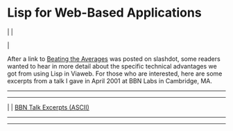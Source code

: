 # Lisp for Web-Based Applications

| | [](index.html)  
  
|   
  
  
  
After a link to [Beating the Averages](avg.html) was posted on slashdot, some readers wanted to hear in more detail about the specific technical advantages we got from using Lisp in Viaweb. For those who are interested, here are some excerpts from a talk I gave in April 2001 at BBN Labs in Cambridge, MA.  
  
  
  
---  
  
  
---  
| | [BBN Talk Excerpts (ASCII)](https://sep.turbifycdn.com/ty/cdn/paulgraham/bbnexcerpts.txt?t=1688221954&)  
  
  
  
  
  

* * *  
  
---
